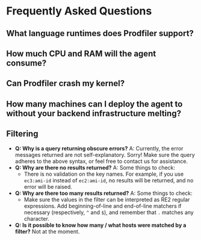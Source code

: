 # Frequently Asked Questions

## What language runtimes does Prodfiler support?

## How much CPU and RAM will the agent consume?

## Can Prodfiler crash my kernel?

## How many machines can I deploy the agent to without your backend infrastructure melting?

## Filtering

* **Q: Why is a query returning obscure errors?**
  A: Currently, the error messages returned are not self-explanatory. Sorry! Make sure the query adheres to the above syntax, or feel free to contact us for assistance.
* **Q: Why are there no results returned?**
  A: Some things to check:
  * There is no validation on the key names. For example, if you use `ec3:ami-id` instead of `ec2:ami-id`, no results will be returned, and no error will be raised.
* **Q: Why are there too many results returned?**
  A: Some things to check:
    * Make sure the values in the filter can be interpreted as RE2 regular expressions.
    Add beginning-of-line and end-of-line matchers if necessary (respectively, `^` and `$`), and remember that `.` matches any character.
* **Q: Is it possible to know how many / what hosts were matched by a filter?**
  Not at the moment.

